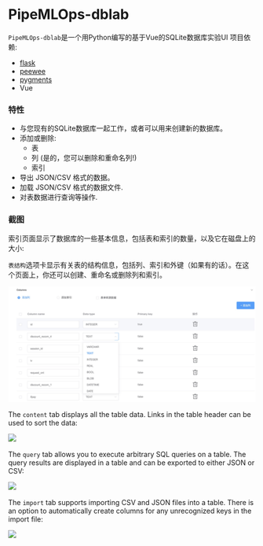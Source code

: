 # PipeMLOps-dblab

`PipeMLOps-dblab`是一个用Python编写的基于Vue的SQLite数据库实验UI
项目依赖:

* [flask](http://flask.pocoo.org)
* [peewee](http://docs.peewee-orm.com)
* [pygments](http://pygments.org)
* Vue

### 特性

* 与您现有的SQLite数据库一起工作，或者可以用来创建新的数据库。
* 添加或删除:
  * 表
  * 列 (是的，您可以删除和重命名列!)
  * 索引
* 导出 JSON/CSV 格式的数据。
* 加载 JSON/CSV 格式的数据文件.
* 对表数据进行查询等操作.

### 截图

索引页面显示了数据库的一些基本信息，包括表和索引的数量，以及它在磁盘上的大小:

`表结构`选项卡显示有关表的结构信息，包括列、索引和外键（如果有的话）。在这个页面上，你还可以创建、重命名或删除列和索引。

![](./imgs/col.jpg)

The `content` tab displays all the table data. Links in the table header can be used to sort the data:

![](http://media.charlesleifer.com/blog/photos/s1415479502.61.png)

The `query` tab allows you to execute arbitrary SQL queries on a table. The query results are displayed in a table and can be exported to either JSON or CSV:

![](http://media.charlesleifer.com/blog/photos/s1415487149.3.png)

The `import` tab supports importing CSV and JSON files into a table. There is an option to automatically create columns for any unrecognized keys in the import file:

![](http://media.charlesleifer.com/blog/photos/s1415479625.44.png)